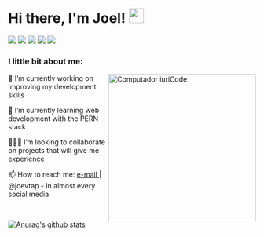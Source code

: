 <h1>Hi there, I'm Joel! <img src="https://raw.githubusercontent.com/MartinHeinz/MartinHeinz/master/wave.gif" width="30px"></h1>
<!-- <h3 align="center">A cool guy that always wants to learn</h3> -->
<a href = "mailto: joelvitortorres@gmail.com"><img src="https://img.shields.io/badge/-Gmail-%23EA4335?style=for-the-badge&logo=gmail&logoColor=white"></a>
<a href="https://www.linkedin.com/in/joevtap/" target="_blank"><img src="https://img.shields.io/badge/-LinkedIn-%230077B5?style=for-the-badge&logo=linkedin&logoColor=white"></a>
<a href="https://codepen.io/joevtap" target="_blank"><img src="https://img.shields.io/badge/-Codepen-%23333?style=for-the-badge&logo=codepen&logoColor=white"></a>
<a href="https://twitter.com/joevtap" target="_blank"><img src="https://img.shields.io/badge/-Twitter-%231DA1F2?style=for-the-badge&logo=twitter&logoColor=white"></a>
<a href="https://instagram.com/joevtap" target="_blank"><img src="https://img.shields.io/badge/-Instagram-%23E4405F?style=for-the-badge&logo=instagram&logoColor=white"></a>
<br>
<p align="left">
<h3>I little bit about me:</h3>
<img src="https://raw.githubusercontent.com/MicaelliMedeiros/micaellimedeiros/master/image/computer-illustration.png" min-width="300px" max-width="300px" width="300px" align="right" alt="Computador iuriCode">
    <p align="left">
        🔭 I’m currently working on improving my development skills
    </p>
    <p align="left">
        🌱 I’m currently learning web development with the PERN stack
    </p>
    <p align="left">
        🙋🏻‍♂️ I’m looking to collaborate on projects that will give me experience
    </p>
    <p align="left">
        📫 How to reach me: <a href = "mailto: joelvitortorres@gmail.com"> e-mail </a> | @joevtap - in almost every social media
    </p>
</ul>
</p>
<br>

[![Anurag's github stats](https://github-readme-stats.vercel.app/api?username=joevtap&show_icons=true&t&theme=react)](https://github.com/anuraghazra/github-readme-stats)
